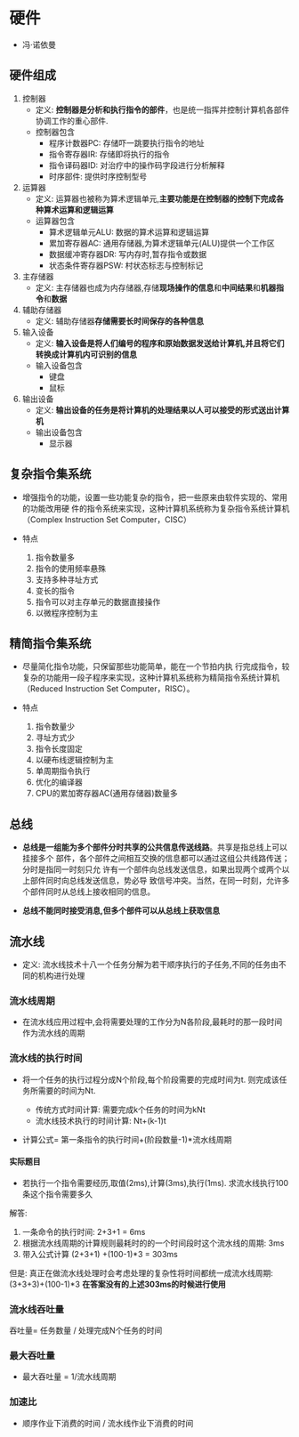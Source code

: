 # 硬件
- 冯·诺依曼

## 硬件组成
1. 控制器
    - 定义: **控制器是分析和执行指令的部件**，也是统一指挥并控制计算机各部件协调工作的重心部件.
    - 控制器包含
        - 程序计数器PC: 存储吓一跳要执行指令的地址
        - 指令寄存器IR: 存储即将执行的指令
        - 指令译码器ID: 对治疗中的操作码字段进行分析解释
        - 时序部件: 提供时序控制型号
2. 运算器
    - 定义: 运算器也被称为算术逻辑单元,**主要功能是在控制器的控制下完成各种算术运算和逻辑运算**
    - 运算器包含
        - 算术逻辑单元ALU: 数据的算术运算和逻辑运算
        - 累加寄存器AC: 通用存储器,为算术逻辑单元(ALU)提供一个工作区
        - 数据缓冲寄存器DR: 写内存时,暂存指令或数据
        - 状态条件寄存器PSW: 村状态标志与控制标记
3. 主存储器
    - 定义: 主存储器也成为内存储器,存储**现场操作的信息**和**中间结果**和**机器指令**和**数据**
4. 辅助存储器
    - 定义: 辅助存储器**存储需要长时间保存的各种信息** 
5. 输入设备
    - 定义: **输入设备是将人们编号的程序和原始数据发送给计算机,并且将它们转换成计算机内可识别的信息**
    - 输入设备包含
        - 键盘
        - 鼠标
6. 输出设备
    - 定义: **输出设备的任务是将计算机的处理结果以人可以接受的形式送出计算机**
    - 输出设备包含
        - 显示器


## 复杂指令集系统
- 增强指令的功能，设置一些功能复杂的指令，把一些原来由软件实现的、常用的功能改用硬
  件的指令系统来实现，这种计算机系统称为复杂指令系统计算机（Complex Instruction Set 
  Computer，CISC）

- 特点
    1. 指令数量多
    2. 指令的使用频率悬殊
    3. 支持多种寻址方式
    4. 变长的指令
    5. 指令可以对主存单元的数据直接操作
    6. 以微程序控制为主

## 精简指令集系统
- 尽量简化指令功能，只保留那些功能简单，能在一个节拍内执
  行完成指令，较复杂的功能用一段子程序来实现，这种计算机系统称为精简指令系统计算机
  （Reduced Instruction Set Computer，RISC）。 
  
- 特点
    1. 指令数量少
    2. 寻址方式少
    3. 指令长度固定
    4. 以硬布线逻辑控制为主
    5. 单周期指令执行
    6. 优化的编译器
    7. CPU的累加寄存器AC(通用存储器)数量多
    
    
## 总线
-  **总线是一组能为多个部件分时共享的公共信息传送线路**。共享是指总线上可以挂接多个
部件，各个部件之间相互交换的信息都可以通过这组公共线路传送；分时是指同一时刻只允
许有一个部件向总线发送信息，如果出现两个或两个以上部件同时向总线发送信息，势必导
致信号冲突。当然，在同一时刻，允许多个部件同时从总线上接收相同的信息。 

- **总线不能同时接受消息,但多个部件可以从总线上获取信息**







## 流水线
- 定义: 流水线技术十八一个任务分解为若干顺序执行的子任务,不同的任务由不同的机构进行处理

### 流水线周期
- 在流水线应用过程中,会将需要处理的工作分为N各阶段,最耗时的那一段时间作为流水线的周期

### 流水线的执行时间
- 将一个任务的执行过程分成N个阶段,每个阶段需要的完成时间为t. 则完成该任务所需要的时间为Nt.
    - 传统方式时间计算: 需要完成k个任务的时间为kNt
    - 流水线技术执行的时间计算: Nt+(k-1)t
    
- 计算公式= 第一条指令的执行时间+(阶段数量-1)*流水线周期


#### 实际题目
- 若执行一个指令需要经历,取值(2ms),计算(3ms),执行(1ms). 求流水线执行100条这个指令需要多久

解答:
1. 一条命令的执行时间: 2+3+1 = 6ms
2. 根据流水线周期的计算规则最耗时的的一个时间段时这个流水线的周期: 3ms
3. 带入公式计算 (2+3+1) +(100-1)*3 = 303ms
 
 
但是: 真正在做流水线处理时会考虑处理的复杂性将时间都统一成流水线周期: (3+3+3)+(100-1)*3
 **在答案没有的上述303ms的时候进行使用**



### 流水线吞吐量
吞吐量= 任务数量 / 处理完成N个任务的时间


### 最大吞吐量
- 最大吞吐量 = 1/流水线周期

### 加速比
- 顺序作业下消费的时间 / 流水线作业下消费的时间